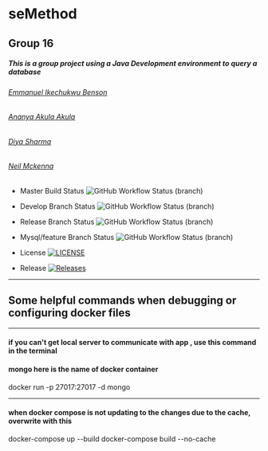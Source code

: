 ﻿# seMethod
## Group 16

##### This is a group project using a Java Development environment to query a database

###### [*Emmanuel Ikechukwu Benson*](https://github.com/Emmaben)
###### [*Ananya Akula Akula*](https://github.com/Okehusingit)
###### [*Diya Sharma*](https://github.com/Diya2715)
###### [*Neil Mckenna*](https://github.com/neil-mckenna)



* Master Build Status ![GitHub Workflow Status (branch)](https://img.shields.io/github/actions/workflow/status/SE-G-16/seMethod/mysql_test.yml?branch=master)
* Develop Branch Status ![GitHub Workflow Status (branch)](https://img.shields.io/github/actions/workflow/status/SE-G-16/seMethod/mysql_test.yml?branch=develop)
* Release Branch Status ![GitHub Workflow Status (branch)](https://img.shields.io/github/actions/workflow/status/SE-G-16/seMethod/mysql_test.yml?branch=release)
* Mysql/feature Branch Status ![GitHub Workflow Status (branch)](https://img.shields.io/github/actions/workflow/status/SE-G-16/seMethod/mysql_test.yml?branch=mysql/feature)

* License [![LICENSE](https://img.shields.io/github/license/SE-G-16/seMethod.svg?style=flat-square)](https://github.com/SE-G-16/seMethod/blob/master/LICENSE)

* Release [![Releases](https://img.shields.io/github/release/SE-G-16/seMethod/all.svg?style=flat-square)](https://github.com/SE-G-16/seMethod/releases)


---
## Some helpful commands when debugging or configuring docker files

---
#### if you can't get local server to communicate with app , use this command in the terminal
#### mongo here is the name of docker container
docker run -p 27017:27017 -d mongo

---
#### when docker compose is not updating to the changes due to the cache, overwrite with this 
docker-compose up --build
docker-compose build --no-cache
